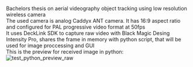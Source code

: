 Bachelors thesis on aerial videography object tracking using low resolution wireless camera  
The used camera is analog Caddyx ANT camera. It has 16:9 aspect ratio and configured for PAL progressive video format at 50fps  
It uses DeckLink SDK to capture raw video with Black Magic Desing Intensity Pro, shares the frame in memory with python script, that will be used for image proccessing and GUI  
This is the preview for received image in python:
![test_python_preview_raw](https://github.com/user-attachments/assets/8229d9de-2fa3-44b3-b36a-93e6d5f8717e)  
